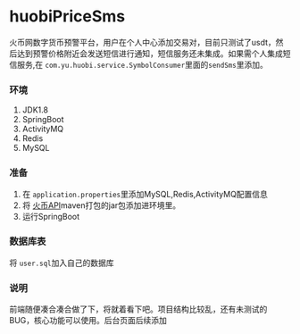# huobiPriceSms
火币网数字货币预警平台，用户在个人中心添加交易对，目前只测试了usdt，然后达到预警价格附近会发送短信进行通知，短信服务还未集成。如果需个人集成短信服务,在 `com.yu.huobi.service.SymbolConsumer`里面的`sendSms`里添加。

### 环境

1. JDK1.8
2. SpringBoot
3. ActivityMQ
4. Redis
5. MySQL

### 准备

1. 在 `application.properties`里添加MySQL,Redis,ActivityMQ配置信息
2. 将 [火币API](https://github.com/huobiapi/huobi_Java)maven打包的jar包添加进环境里。
3. 运行SpringBoot

### 数据库表

将 `user.sql`加入自己的数据库

### 说明

前端随便凑合凑合做了下，将就着看下吧。项目结构比较乱，还有未测试的BUG，核心功能可以使用。后台页面后续添加
